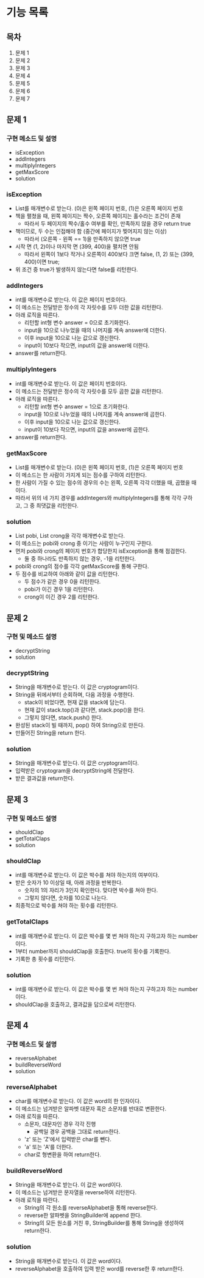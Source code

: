 # 기능 목록
## 목차
1. 문제 1
2. 문제 2
3. 문제 3
4. 문제 4
5. 문제 5
6. 문제 6
7. 문제 7

## 문제 1
### 구현 메소드 및 설명
- isException
- addIntegers
- multiplyIntegers
- getMaxScore
- solution

### isException
- List<Integer>를 매개변수로 받는다. (0)은 왼쪽 페이지 번호, (1)은 오른쪽 페이지 번호
- 책을 펼쳤을 때, 왼쪽 페이지는 짝수, 오른쪽 페이지는 홀수라는 조건이 존재
  - 따라서 두 페이지의 짝수/홀수 여부를 확인, 만족하지 않을 경우 return true
- 책이므로, 두 수는 인접해야 함 (중간에 페이지가 찢어지지 않는 이상)
  - 따라서 (오른쪽 - 왼쪽 == 1)을 만족하지 않으면 true
- 시작 면 (1, 2)이나 마지막 면 (399, 400)을 펼치면 안됨
  - 따라서 왼쪽이 1보다 작거나 오른쪽이 400보다 크면 false, (1, 2) 또는 (399, 400)이면 true;
- 위 조건 중 true가 발생하지 않는다면 false를 리턴한다.

### addIntegers
- int를 매개변수로 받는다. 이 값은 페이지 번호이다.
- 이 메소드는 전달받은 정수의 각 자릿수를 모두 더한 값을 리턴한다.
- 아래 로직을 따른다.
  - 리턴할 int형 변수 answer = 0으로 초기화한다.
  - input을 10으로 나누었을 때의 나머지를 계속 answer에 더한다.
  - 이후 input을 10으로 나눈 값으로 갱신한다.
  - input이 10보다 작으면, input의 값을 answer에 더한다.
- answer를 return한다.

### multiplyIntegers
- int를 매개변수로 받는다. 이 값은 페이지 번호이다.
- 이 메소드는 전달받은 정수의 각 자릿수를 모두 곱한 값을 리턴한다.
- 아래 로직을 따른다.
    - 리턴할 int형 변수 answer = 1으로 초기화한다.
    - input을 10으로 나누었을 때의 나머지를 계속 answer에 곱한다.
    - 이후 input을 10으로 나눈 값으로 갱신한다.
    - input이 10보다 작으면, input의 값을 answer에 곱한다.
- answer를 return한다.

### getMaxScore
- List<Integer>를 매개변수로 받는다. (0)은 왼쪽 페이지 번호, (1)은 오른쪽 페이지 번호
- 이 메소드는 한 사람이 가지게 되는 점수를 구하여 리턴한다.
- 한 사람이 가질 수 있는 점수의 경우의 수는 왼쪽, 오른쪽 각각 더했을 때, 곱했을 때이다.
- 따라서 위의 네 가지 경우를 addIntegers와 multiplyIntegers를 통해 각각 구하고, 그 중 최댓값을 리턴한다.

### solution
- List<Integer> pobi, List<Integer> crong을 각각 매개변수로 받는다.
- 이 메소드는 pobi와 crong 중 이기는 사람이 누구인지 구한다.
- 먼저 pobi와 crong의 페이지 번호가 합당한지 isException을 통해 점검한다.
  - 둘 중 하나라도 만족하지 않는 경우, -1을 리턴한다.
- pobi와 crong의 점수를 각각 getMaxScore를 통해 구한다.
- 두 점수를 비교하여 아래와 같이 값을 리턴한다.
  - 두 점수가 같은 경우 0을 리턴한다.
  - pobi가 이긴 경우 1을 리턴한다.
  - crong이 이긴 경우 2를 리턴한다.

## 문제 2
### 구현 및 메소드 설명
 - decryptString 
 - solution

### decryptString
- String을 매개변수로 받는다. 이 값은 cryptogram이다.
- String을 뒤에서부터 순회하며, 다음 과정을 수행한다.
  - stack이 비었다면, 현재 값을 stack에 담는다.
  - 현재 값이 stack.top()과 같다면, stack.pop()을 한다.
  - 그렇지 않다면, stack.push() 한다.
- 완성된 stack이 빌 때까지, pop() 하여 String으로 만든다.
- 만들어진 String을 return 한다.

### solution
- String을 매개변수로 받는다. 이 값은 cryptogram이다.
- 입력받은 cryptogram을 decryptString에 전달한다.
- 받은 결과값을 return한다.

## 문제 3
### 구현 및 메소드 설명
- shouldClap
- getTotalClaps
- solution

### shouldClap
- int를 매개변수로 받는다. 이 값은 박수를 쳐야 하는지의 여부이다.
- 받은 숫자가 10 이상일 때, 아래 과정을 반복한다.
  - 숫자의 1의 자리가 3인지 확인한다. 맞다면 박수를 쳐야 한다.
  - 그렇지 않다면, 숫자를 10으로 나눈다.
- 최종적으로 박수를 쳐야 하는 횟수를 리턴한다.

### getTotalClaps
- int를 매개변수로 받는다. 이 값은 박수를 몇 번 쳐야 하는지 구하고자 하는 number이다.
- 1부터 number까지 shouldClap을 호출한다. true의 횟수를 기록한다.
- 기록한 총 횟수를 리턴한다.

### solution
- int를 매개변수로 받는다. 이 값은 박수를 몇 번 쳐야 하는지 구하고자 하는 number이다.
- shouldClap을 호출하고, 결과값을 답으로써 리턴한다.

## 문제 4
### 구현 메소드 및 설명
- reverseAlphabet
- buildReverseWord
- solution

### reverseAlphabet
- char를 매개변수로 받는다. 이 값은 word의 한 인자이다.
- 이 메소드는 넘겨받은 알파벳 대문자 혹은 소문자를 반대로 변환한다.
- 아래 로직을 따른다.
  - 소문자, 대문자인 경우 각각 진행
    - 공백일 경우 공백을 그대로 return한다.
  - 'z' 또는 'Z'에서 입력받은 char를 뺀다.
  - 'a' 또는 'A'를 더한다.
  - char로 형변환을 하여 return한다.

### buildReverseWord
- String을 매개변수로 받는다. 이 값은 word이다.
- 이 메소드는 넘겨받은 문자열을 reverse하여 리턴한다.
- 아래 로직을 따란다.
  - String의 각 원소를 reverseAlphabet을 통해 reverse한다.
  - reverse한 알파벳을 StringBuilder에 append 한다.
  - String의 모든 원소를 거친 후, StringBuilder를 통해 String을 생성하여 return한다.

### solution
- String을 매개변수로 받는다. 이 값은 word이다.
- reverseAlphabet을 호출하여 입력 받은 word를 reverse한 후 return한다.